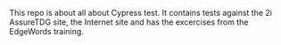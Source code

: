 This repo is about all about Cypress test.
It contains tests against the 2i AssureTDG site, the Internet site and has the excercises from the EdgeWords training.

